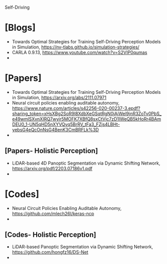 Self-Driving

# [Blogs]
+ Towards Optimal Strategies for Training Self-Driving Perception Models in Simulation, https://nv-tlabs.github.io/simulation-strategies/
+ CARLA 0.9.13, https://www.youtube.com/watch?v=S2VIP0qumas
+ 

# [Papers]
+ Towards Optimal Strategies for Training Self-Driving Perception Models in Simulation, https://arxiv.org/abs/2111.07971
+ Neural circuit policies enabling auditable autonomy, https://www.nature.com/articles/s42256-020-00237-3.epdf?sharing_token=xHsXBg2SoR9l8XdbXeGSqtRgN0jAjWel9jnR3ZoTv0PbS_e49wmlSXvnXIRQ7wyir5MOFK7XBfQ8sxCtVjc7zD1lWeQB5kHoRr4BAmDEU0_1-UN5qHD5nXYVQyq5BrRV_tFa3_FZjs4LBHt-yebsG4eQcOnNsG4BenK3CmBRFLk%3D
+ 

## [Papers- Holistic Perception] 
+ LiDAR-based 4D Panoptic Segmentation via Dynamic Shifting Network, https://arxiv.org/pdf/2203.07186v1.pdf
+ 

# [Codes]
+ Neural Circuit Policies Enabling Auditable Autonomy, https://github.com/mlech26l/keras-ncp
+ 

## [Codes- Holistic Perception]
+ LiDAR-based Panoptic Segmentation via Dynamic Shifting Network, https://github.com/hongfz16/DS-Net
+ 
